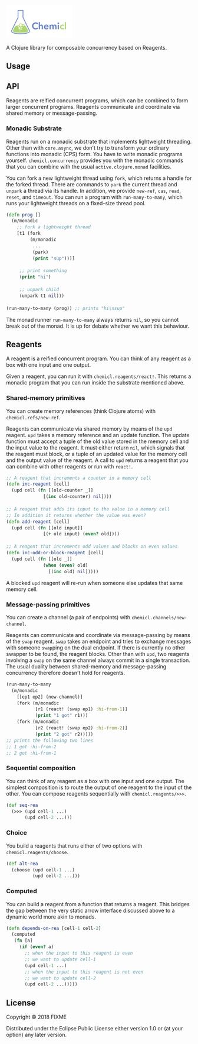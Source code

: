 <img src="https://raw.githubusercontent.com/active-group/chemicl/master/logo.png" width="180">

A Clojure library for composable concurrency based on Reagents.

## Usage

## API

Reagents are reified concurrent programs, which can be combined to form larger concurrent programs. Reagents communicate and coordinate via shared memory or message-passing.

### Monadic Substrate

Reagents run on a monadic substrate that implements lightweight threading. Other than with `core.async`, we don't try to transform your ordinary functions into monadic (CPS) form. You have to write monadic programs yourself. `chemicl.concurrency` provides you with the monadic commands that you can combine with the usual `active.clojure.monad` facilities.

You can fork a new lightweight thread using `fork`, which returns a handle for the forked thread. There are commands to `park` the current thread and `unpark` a thread via its handle. In addition, we provide `new-ref`, `cas`, `read`, `reset`, and `timeout`. You can run a program with `run-many-to-many`, which runs your lightweight threads on a fixed-size thread pool.

```clojure
(defn prog []
  (m/monadic
    ;; fork a lightweight thread
    [t1 (fork
         (m/monadic
          ...
          (park)
          (print "sup")))]

     ;; print something
     (print "hi")

     ;; unpark child
     (unpark t1 nil)))

(run-many-to-many (prog)) ;; prints "hi\nsup"
```

The monad runner `run-many-to-many` always returns `nil`, so you cannot break out of the monad. It is up for debate whether we want this behaviour.

## Reagents

A reagent is a reified concurrent program. You can think of any reagent as a box with one input and one output.

Given a reagent, you can run it with `chemicl.reagents/react!`. This returns a monadic program that you can run inside the substrate mentioned above.

### Shared-memory primitives

You can create memory references (think Clojure atoms) with `chemicl.refs/new-ref`.

Reagents can communicate via shared memory by means of the `upd` reagent. `upd` takes a memory reference and an update function. The update function must accept a tuple of the old value stored in the memory cell and the input value to the reagent. It must either return `nil`, which signals that the reagent must block, or a tuple of an updated value for the memory cell and the output value of the reagent. A call to `upd` returns a reagent that you can combine with other reagents or run with `react!`.

```clojure
;; A reagent that increments a counter in a memory cell
(defn inc-reagent [cell]
  (upd cell (fn [[old-counter _]]
              [(inc old-counter) nil])))

;; A reagent that adds its input to the value in a memory cell
;; In addition it returns whether the value was even?
(defn add-reagent [cell]
  (upd cell (fn [[old input]]
              [(+ old input) (even? old])))

;; A reagent that increments odd values and blocks on even values
(defn inc-odd-or-block-reagent [cell]
  (upd cell (fn [[old _]]
              (when (even? old)
                [(inc old) nil]))))
```

A blocked `upd` reagent will re-run when someone else updates that same memory cell.


### Message-passing primitives

You can create a channel (a pair of endpoints) with `chemicl.channels/new-channel`.

Reagents can communicate and coordinate via message-passing by means of the `swap` reagent. `swap` takes an endpoint and tries to exchange messages with someone `swap`ping on the dual endpoint. If there is currently no other swapper to be found, the reagent blocks. Other than with `upd`, two reagents involving a `swap` on the same channel always commit in a single transaction. The usual duality between shared-memory and message-passing concurrency therefore doesn't hold for reagents.

```clojure
(run-many-to-many
  (m/monadic
    [[ep1 ep2] (new-channel)]
    (fork (m/monadic
           [r1 (react! (swap ep1) :hi-from-1)]
           (print "1 got" r1)))
    (fork (m/monadic
           [r2 (react! (swap ep2) :hi-from-2)]
           (print "2 got" r2)))))
;; prints the following two lines
;; 1 got :hi-from-2
;; 2 got :hi-from-1
```


### Sequential composition

You can think of any reagent as a box with one input and one output. The simplest composition is to route the output of one reagent to the input of the other. You can compose reagents sequentially with `chemicl.reagents/>>>`.

```clojure
(def seq-rea
  (>>> (upd cell-1 ...)
       (upd cell-2 ...)))
```

### Choice

You build a reagents that runs either of two options with `chemicl.reagents/choose`.

```clojure
(def alt-rea
  (choose (upd cell-1 ...)
          (upd cell-2 ...)))
```

### Computed

You can build a reagent from a function that returns a reagent. This bridges the gap between the very static arrow interface discussed above to a dynamic world more akin to monads.

```clojure
(defn depends-on-rea [cell-1 cell-2]
  (computed
   (fn [a]
     (if (even? a)
       ;; when the input to this reagent is even
       ;; we want to update cell-1
       (upd cell-1 ...)
       ;; when the input to this reagent is not even
       ;; we want to update cell-2
       (upd cell-2 ...)))))
```

## License

Copyright © 2018 FIXME

Distributed under the Eclipse Public License either version 1.0 or (at
your option) any later version.
